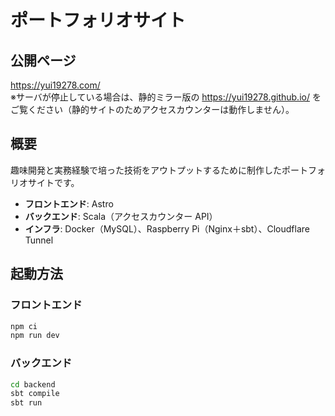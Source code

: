 # ポートフォリオサイト

## 公開ページ
<https://yui19278.com/>  
※サーバが停止している場合は、静的ミラー版の <https://yui19278.github.io/> をご覧ください（静的サイトのためアクセスカウンターは動作しません）。

## 概要
趣味開発と実務経験で培った技術をアウトプットするために制作したポートフォリオサイトです。  
- **フロントエンド**: Astro  
- **バックエンド**: Scala（アクセスカウンター API）  
- **インフラ**: Docker（MySQL）、Raspberry Pi（Nginx＋sbt）、Cloudflare Tunnel  

## 起動方法

### フロントエンド
```bash
npm ci
npm run dev  
```
### バックエンド
```bash
cd backend
sbt compile
sbt run
```

